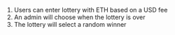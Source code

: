 1. Users can enter lottery with ETH based on a USD fee
2. An admin will choose when the lottery is over
3. The lottery will select a random winner

